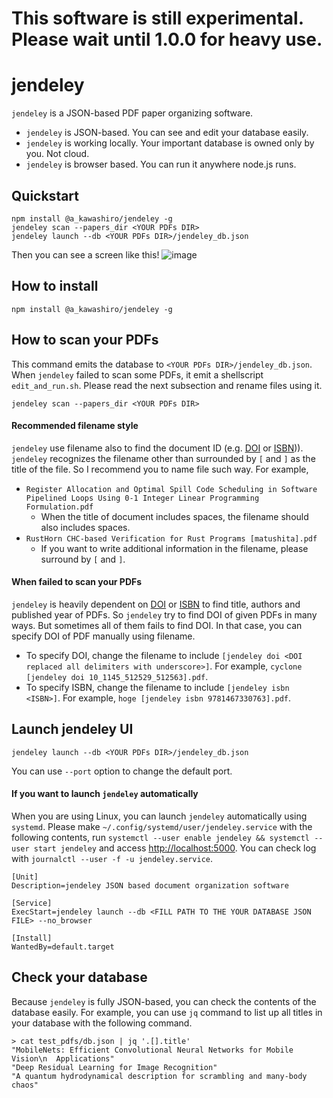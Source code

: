 # This software is still experimental. Please wait until 1.0.0 for heavy use.
# jendeley
`jendeley` is a JSON-based PDF paper organizing software.
- `jendeley` is JSON-based. You can see and edit your database easily.
- `jendeley` is working locally. Your important database is owned only by you. Not cloud.
- `jendeley` is browser based. You can run it anywhere node.js runs.

## Quickstart
```
npm install @a_kawashiro/jendeley -g
jendeley scan --papers_dir <YOUR PDFs DIR>
jendeley launch --db <YOUR PDFs DIR>/jendeley_db.json
```
Then you can see a screen like this!
![image](https://user-images.githubusercontent.com/3770618/209427855-374e6523-8910-4c98-a9ec-05bd62ae9b8e.png)

## How to install
```
npm install @a_kawashiro/jendeley -g
```

## How to scan your PDFs
This command emits the database to `<YOUR PDFs DIR>/jendeley_db.json`. When `jendeley` failed to scan some PDFs, it emit a shellscript `edit_and_run.sh`. Please read the next subsection and rename files using it.
```
jendeley scan --papers_dir <YOUR PDFs DIR>
```

#### Recommended filename style
`jendeley` use filename also to find the document ID (e.g. [DOI](https://www.doi.org/) or [ISBN](https://en.wikipedia.org/wiki/ISBN))). `jendeley` recognizes the filename other than surrounded by `[` and `]` as the title of the file. So I recommend you to name file such way. For example,
- `Register Allocation and Optimal Spill Code Scheduling in Software Pipelined Loops Using 0-1 Integer Linear Programming Formulation.pdf`
    - When the title of document includes spaces, the filename should also includes spaces.
- `RustHorn CHC-based Verification for Rust Programs [matushita].pdf`
    - If you want to write additional information in the filename, please surround by `[` and `]`.

#### When failed to scan your PDFs
`jendeley` is heavily dependent on [DOI](https://www.doi.org/) or [ISBN](https://en.wikipedia.org/wiki/ISBN) to find title, authors and published year of PDFs. So `jendeley` try to find DOI of given PDFs in many ways. But sometimes all of them fails to find DOI. In that case, you can specify DOI of PDF manually using filename.

- To specify DOI, change the filename to include `[jendeley doi <DOI replaced all delimiters with underscore>]`. For example, `cyclone [jendeley doi 10_1145_512529_512563].pdf`.
- To specify ISBN, change the filename to include `[jendeley isbn <ISBN>]`. For example, `hoge [jendeley isbn 9781467330763].pdf`. 

## Launch jendeley UI
```
jendeley launch --db <YOUR PDFs DIR>/jendeley_db.json
```
You can use `--port` option to change the default port.

#### If you want to launch `jendeley` automatically
When you are using Linux, you can launch `jendeley` automatically using `systemd`. Please make `~/.config/systemd/user/jendeley.service` with the following contents, run `systemctl --user enable jendeley && systemctl --user start jendeley` and access [http://localhost:5000](http://localhost:5000). You can check log with `journalctl --user -f -u jendeley.service`.
```
[Unit]
Description=jendeley JSON based document organization software

[Service]
ExecStart=jendeley launch --db <FILL PATH TO THE YOUR DATABASE JSON FILE> --no_browser

[Install]
WantedBy=default.target
```

## Check your database
Because `jendeley` is fully JSON-based, you can check the contents of the
database easily. For example, you can use `jq` command to list up all titles in
your database with the following command.
```
> cat test_pdfs/db.json | jq '.[].title'
"MobileNets: Efficient Convolutional Neural Networks for Mobile Vision\n  Applications"
"Deep Residual Learning for Image Recognition"
"A quantum hydrodynamical description for scrambling and many-body chaos"
```
